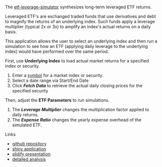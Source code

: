 
The [etf-leverage-simulator](https://pchuck.shinyapps.io/etf-leverage-simulator) synthesizes long-term leveraged ETF returns.

Leveraged ETF's are exchanged traded funds that use derivatives
and debt to magnify the returns of an underlying index. Such funds
apply a leverage multiplier (typical 2x or 3x) to amplify an index's
actual returns on a daily basis.

This application allows the user to select an underlying index
and then run a simulation to see how an ETF (applying daily leverage
to the underlying index) would have performed over the same period. 

First, use **Underlying Index** to load actual market returns for a specified
index or security.

 1. Enter a [symbol](http://finance.yahoo.com/lookup) for a
    market index or security.
 2. Select a date range via Start/End Date
 3. Click ***Fetch Data*** to retrieve the actual daily closing prices for
    the specified security

Then, adjust the **ETF Parameters** to run simulations.

 1. The ***Leverage Multiplier*** changes the multiplication factor applied
    to daily returns.
 2. The ***Expense Ratio*** changes the yearly expense overhead of the
    simulated ETF.

Links

* [github repository](https://github.com/pchuck/etf-leverage-simulator)
* [shiny application](https://pchuck.shinyapps.io/etf-leverage-simulator)
* [slidify presentation](http://pchuck.github.io/etf-leverage-simulator)
* [detailed analysis](http://github.com/pchuck/etf-leverage-comparator)
